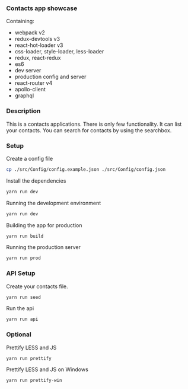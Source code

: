 ### Contacts app showcase
Containing:

* webpack v2
* redux-devtools v3
* react-hot-loader v3
* css-loader, style-loader, less-loader
* redux, react-redux
* es6
* dev server
* production config and server
* react-router v4
* apollo-client
* graphql


### Description
This is a contacts applications. There is only few functionality. It can list your contacts. You can search for contacts by using the searchbox.

### Setup

Create a config file
```bash
cp ./src/Config/config.example.json ./src/Config/config.json
```

Install the dependencies
```js
yarn run dev
```

Running the development environment
```js
yarn run dev
```

Building the app for production
```js
yarn run build
```

Running the production server
```js
yarn run prod
```

### API Setup

Create your contacts file.
```js
yarn run seed
```

Run the api
```js
yarn run api
```


### Optional

Prettify LESS and JS
```js
yarn run prettify
```

Prettify LESS and JS on Windows
```js
yarn run prettify-win
```
